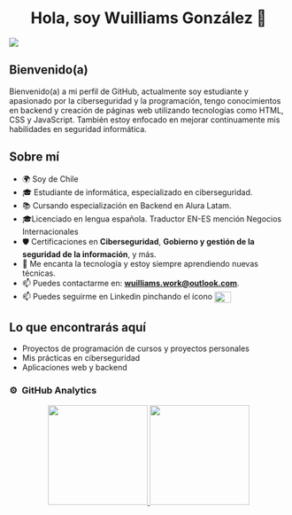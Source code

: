 <div align="center">
<h1 align="center">Hola, soy Wuilliams González</a> 👋</h1>
</div>
<img src="[https://imgur.com/PT9uko3](https://imgur.com/PT9uko3)">

## Bienvenido(a)

Bienvenido(a) a mi perfil de GitHub, actualmente soy estudiante y apasionado por la ciberseguridad y la programación, tengo conocimientos en backend y creación de páginas web utilizando tecnologías como HTML, CSS y JavaScript. También estoy enfocado en mejorar continuamente mis habilidades en seguridad informática.

## Sobre mí

- 🌍 Soy de Chile
- 🎓 Estudiante de informática, especializado en ciberseguridad.
- 📚 Cursando especialización en Backend en Alura Latam.
- 🎓Licenciado en lengua española. Traductor EN-ES mención Negocios Internacionales
- 🛡️ Certificaciones en **Ciberseguridad**, **Gobierno y gestión de la seguridad de la información**, y más.
- 🔧 Me encanta la tecnología y estoy siempre aprendiendo nuevas técnicas.
- 📫 Puedes contactarme en: **wuilliams.work@outlook.com**.
- 📫 Puedes seguirme en Linkedin pinchando el ícono <a href="https://www.linkedin.com/in/wuilliams-gonz%C3%A1lez-53050b160/" target="blank"><img align="center" src="https://raw.githubusercontent.com/rahuldkjain/github-profile-readme-generator/master/src/images/icons/Social/linked-in-alt.svg" height="20" width="30" /></a>
</p>

## Lo que encontrarás aquí

- Proyectos de programación de cursos y proyectos personales
- Mis prácticas en ciberseguridad
- Aplicaciones web y backend
                                                                                    

### ⚙️ &nbsp;GitHub Analytics

<p align="center">
<a href="https://github.com/WuilliamsGonzalez">
  <img height="180em" src="https://github-readme-stats-eight-theta.vercel.app/api?username=WuilliamsGonzalez&show_icons=true&theme=algolia&include_all_commits=true&count_private=true"/>
  <img height="180em" src="https://github-readme-stats-eight-theta.vercel.app/api/top-langs/?username=WuilliamsGonzalez&layout=compact&langs_count=8&theme=algolia"/>
</a>
</p>
